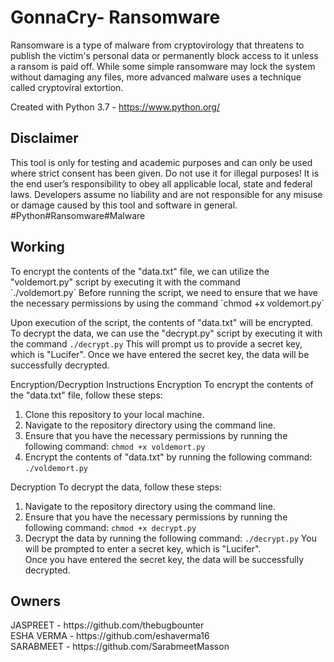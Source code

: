 <h1> GonnaCry- Ransomware </h1>
Ransomware is a type of malware from cryptovirology that threatens to publish the victim's personal data or permanently block access to it unless a ransom is paid off. While some simple ransomware may lock the system without damaging any files, more advanced malware uses a technique called cryptoviral extortion.

Created with
Python 3.7 - https://www.python.org/

<h2>Disclaimer</h2>
This tool is only for testing and academic purposes and can only be used where strict consent has been given. Do not use it for illegal purposes! It is the end user’s responsibility to obey all applicable local, state and federal laws. Developers assume no liability and are not responsible for any misuse or damage caused by this tool and software in general.
#Python#Ransomware#Malware

<h2> Working </h2>
To encrypt the contents of the "data.txt" file, we can utilize the "voldemort.py" script by executing it with the command <br>
`./voldemort.py`
Before running the script, we need to ensure that we have the necessary permissions by using the command
`chmod +x voldemort.py`<br>

Upon execution of the script, the contents of "data.txt" will be encrypted. To decrypt the data, we can use the "decrypt.py" script by executing it with the command `./decrypt.py`
This will prompt us to provide a secret key, which is "Lucifer".
Once we have entered the secret key, the data will be successfully decrypted.




Encryption/Decryption Instructions
Encryption
To encrypt the contents of the "data.txt" file, follow these steps:

1. Clone this repository to your local machine.
2. Navigate to the repository directory using the command line.
3. Ensure that you have the necessary permissions by running the following command:
`chmod +x voldemort.py`
4. Encrypt the contents of "data.txt" by running the following command:
`./voldemort.py`

Decryption
To decrypt the data, follow these steps:

1. Navigate to the repository directory using the command line.
2. Ensure that you have the necessary permissions by running the following command:
`chmod +x decrypt.py`
3. Decrypt the data by running the following command:
`./decrypt.py`
You will be prompted to enter a secret key, which is "Lucifer". <br>
Once you have entered the secret key, the data will be successfully decrypted.


<h2> Owners </h2>
JASPREET - https://github.com/thebugbounter <br>
ESHA VERMA - https://github.com/eshaverma16 <br>
SARABMEET - https://github.com/SarabmeetMasson

